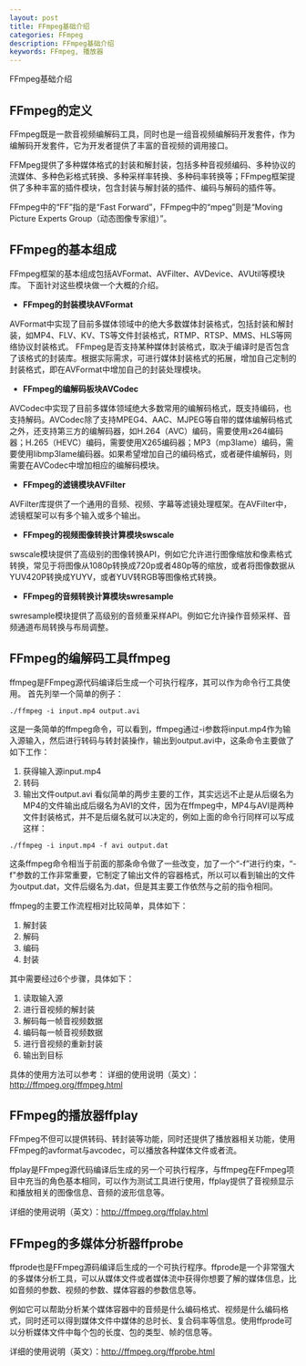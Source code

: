 ```yaml
---
layout: post
title: FFmpeg基础介绍
categories: FFmpeg
description: FFmpeg基础介绍
keywords: FFmpeg, 播放器
---
```


FFmpeg基础介绍

## FFmpeg的定义

FFmpeg既是一款音视频编解码工具，同时也是一组音视频编解码开发套件，作为编解码开发套件，它为开发者提供了丰富的音视频的调用接口。

FFMpeg提供了多种媒体格式的封装和解封装，包括多种音视频编码、多种协议的流媒体、多种色彩格式转换、多种采样率转换、多种码率转换等；FFmpeg框架提供了多种丰富的插件模块，包含封装与解封装的插件、编码与解码的插件等。

FFmpeg中的“FF”指的是“Fast Forward”，FFmpeg中的“mpeg”则是“Moving Picture Experts Group（动态图像专家组）”。

## FFmpeg的基本组成

FFmpeg框架的基本组成包括AVFormat、AVFilter、AVDevice、AVUtil等模块库。
下面针对这些模块做一个大概的介绍。

- **FFmpeg的封装模块AVFormat**

AVFormat中实现了目前多媒体领域中的绝大多数媒体封装格式，包括封装和解封装，如MP4、FLV、KV、TS等文件封装格式，RTMP、RTSP、MMS、HLS等网络协议封装格式。
FFmpeg是否支持某种媒体封装格式，取决于编译时是否包含了该格式的封装库。根据实际需求，可进行媒体封装格式的拓展，增加自己定制的封装格式，即在AVFormat中增加自己的封装处理模块。

- **FFmpeg的编解码板块AVCodec**

AVCodec中实现了目前多媒体领域绝大多数常用的编解码格式，既支持编码，也支持解码。AVCodec除了支持MPEG4、AAC、MJPEG等自带的媒体编解码格式之外，还支持第三方的编解码器，如H.264（AVC）编码，需要使用x264编码器；H.265（HEVC）编码，需要使用X265编码器；MP3（mp3lame）编码，需要使用libmp3lame编码器。如果希望增加自己的编码格式，或者硬件编解码，则需要在AVCodec中增加相应的编解码模块。

- **FFmpeg的滤镜模块AVFilter**

AVFilter库提供了一个通用的音频、视频、字幕等滤镜处理框架。在AVFilter中，滤镜框架可以有多个输入或多个输出。

- **FFmpeg的视频图像转换计算模块swscale**

swscale模块提供了高级别的图像转换API，例如它允许进行图像缩放和像素格式转换，常见于将图像从1080p转换成720p或者480p等的缩放，或者将图像数据从YUV420P转换成YUYV，或者YUV转RGB等图像格式转换。

- **FFmpeg的音频转换计算模块swresample**

swresample模块提供了高级别的音频重采样API。例如它允许操作音频采样、音频通道布局转换与布局调整。

## FFmpeg的编解码工具ffmpeg

ffmpeg是FFmpeg源代码编译后生成一个可执行程序，其可以作为命令行工具使用。
首先列举一个简单的例子：

```
./ffmpeg -i input.mp4 output.avi

```
这是一条简单的ffmpeg命令，可以看到，ffmpeg通过-i参数将input.mp4作为输入源输入，然后进行转码与转封装操作，输出到output.avi中，这条命令主要做了如下工作：

1. 获得输入源input.mp4
2. 转码
3. 输出文件output.avi
看似简单的两步主要的工作，其实远远不止是从后缀名为MP4的文件输出成后缀名为AVI的文件，因为在ffmpeg中，MP4与AVI是两种文件封装格式，并不是后缀名就可以决定的，例如上面的命令行同样可以写成这样：

```
./ffmpeg -i input.mp4 -f avi output.dat

```

这条ffmpeg命令相当于前面的那条命令做了一些改变，加了一个“-f”进行约束，“-f"参数的工作非常重要，它制定了输出文件的容器格式，所以可以看到输出的文件为output.dat，文件后缀名为.dat，但是其主要工作依然与之前的指令相同。

ffmpeg的主要工作流程相对比较简单，具体如下：

1. 解封装
2. 解码
3. 编码
4. 封装

其中需要经过6个步骤，具体如下：
1. 读取输入源
2. 进行音视频的解封装
3. 解码每一帧音视频数据
4. 编码每一帧音视频数据
5. 进行音视频的重新封装
6. 输出到目标

具体的使用方法可以参考：
详细的使用说明（英文）：http://ffmpeg.org/ffmpeg.html

## FFmpeg的播放器ffplay

FFmpeg不但可以提供转码、转封装等功能，同时还提供了播放器相关功能，使用FFmpeg的avformat与avcodec，可以播放各种媒体文件或者流。

ffplay是FFmpeg源代码编译后生成的另一个可执行程序，与ffmpeg在FFmpeg项目中充当的角色基本相同，可以作为测试工具进行使用，ffplay提供了音视频显示和播放相关的图像信息、音频的波形信息等。

详细的使用说明（英文）：http://ffmpeg.org/ffplay.html

## FFmpeg的多媒体分析器ffprobe

ffprode也是FFmpeg源码编译后生成的一个可执行程序。ffprode是一个非常强大的多媒体分析工具，可以从媒体文件或者媒体流中获得你想要了解的媒体信息，比如音频的参数、视频的参数、媒体容器的参数信息等。

例如它可以帮助分析某个媒体容器中的音频是什么编码格式、视频是什么编码格式，同时还可以得到媒体文件中媒体的总时长、复合码率等信息。使用ffprode可以分析媒体文件中每个包的长度、包的类型、帧的信息等。

详细的使用说明（英文）：http://ffmpeg.org/ffprobe.html

















